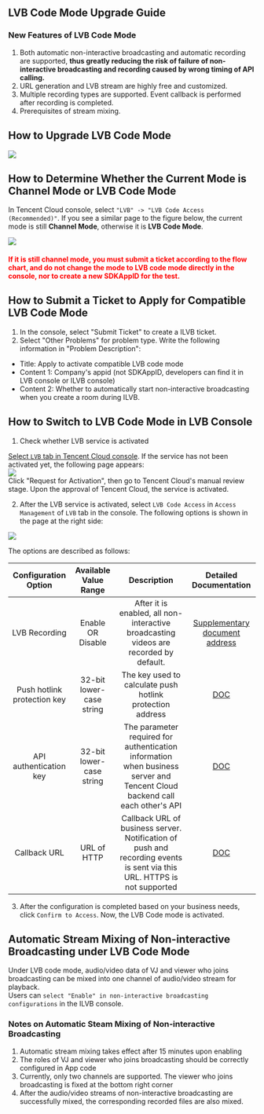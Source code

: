 ## LVB Code Mode Upgrade Guide

### New Features of LVB Code Mode

1. Both automatic non-interactive broadcasting and automatic recording are supported, **thus greatly reducing the risk of failure of non-interactive broadcasting and recording caused by wrong timing of API calling.**
2. URL generation and LVB stream are highly free and customized.
3. Multiple recording types are supported. Event callback is performed after recording is completed.
4. Prerequisites of stream mixing.

## How to Upgrade LVB Code Mode

![](https://mc.qcloudimg.com/static/img/2bcf5926caa034e205b96ad0b85bc24d/C9F9849C-7E9C-4BFA-85EB-CCC266F8B15F.png)<br/>

## How to Determine Whether the Current Mode is Channel Mode or LVB Code Mode

In Tencent Cloud console, select `"LVB" -> "LVB Code Access (Recommended)"`. If you see a similar page to the figure below, the current mode is still **Channel Mode**, otherwise it is **LVB Code Mode**.

![](https://mc.qcloudimg.com/static/img/488c132a42470912ec4c49091a041cb9/4.png)<br/>

#### <font color='red'>If it is still channel mode, you must submit a ticket according to the flow chart, and do not change the mode to LVB code mode directly in the console, nor to create a new SDKAppID for the test.</font>

## How to Submit a Ticket to Apply for Compatible LVB Code Mode

1. In the console, select "Submit Ticket" to create a ILVB ticket.
2. Select "Other Problems" for problem type. Write the following information in "Problem Description":

* Title: Apply to activate compatible LVB code mode
* Content 1: Company's appid (not SDKAppID, developers can find it in LVB console or ILVB console)
* Content 2: Whether to automatically start non-interactive broadcasting when you create a room during ILVB.

## How to Switch to LVB Code Mode in LVB Console

1. Check whether LVB service is activated<br/>

[Select `LVB` tab in Tencent Cloud console](https://console.qcloud.com/live). If the service has not been activated yet, the following page appears:<br/>
![](https://mc.qcloudimg.com/static/img/c40ff3b85b3ad9c0cb03170948d93555/image.png)<br/>
Click "Request for Activation", then go to Tencent Cloud's manual review stage. Upon the approval of Tencent Cloud, the service is activated.

2. After the LVB service is activated, select `LVB Code Access` in `Access Management` of `LVB` tab in the console. The following options is shown in the page at the right side:<br/>

![](https://mc.qcloudimg.com/static/img/973b21b88bf24bf02eb276c8e0e9efb3/1.png)<br/>

The options are described as follows:<br/>

Configuration Option  | Available Value Range | Description | Detailed Documentation
:-----: | :-----: | :-----:|:-----: 
LVB Recording | Enable OR Disable | After it is enabled, all non-interactive broadcasting videos are recorded by default.  | [Supplementary document address](https://www.qcloud.com/document/product/454/7917)
Push hotlink protection key | 32-bit lower-case string | The key used to calculate push hotlink protection address | [DOC](https://www.qcloud.com/document/product/454/7917)
API authentication key | 32-bit lower-case string | The parameter required for authentication information when business server and Tencent Cloud backend call each other's API | [DOC](https://www.qcloud.com/document/product/454/7920#.E5.AE.89.E5.85.A8.E6.A3.80.E6.9F.A5)
Callback URL | URL of HTTP | Callback URL of business server. Notification of push and recording events is sent via this URL. HTTPS is not supported | [DOC](https://www.qcloud.com/document/product/267/5957)

3. After the configuration is completed based on your business needs, click `Confirm to Access`. Now, the LVB Code mode is activated.

## Automatic Stream Mixing of Non-interactive Broadcasting under LVB Code Mode

Under LVB code mode, audio/video data of VJ and viewer who joins broadcasting can be mixed into one channel of audio/video stream for playback.<br/>
Users can `select "Enable" in non-interactive broadcasting configurations` in the ILVB console.

### Notes on Automatic Steam Mixing of Non-interactive Broadcasting

1. Automatic stream mixing takes effect after 15 minutes upon enabling
2. The roles of VJ and viewer who joins broadcasting should be correctly configured in App code
3. Currently, only two channels are supported. The viewer who joins broadcasting is fixed at the bottom right corner
4. After the audio/video streams of non-interactive broadcasting are successfully mixed, the corresponding recorded files are also mixed.





